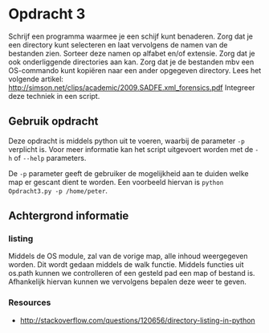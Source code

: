 # Opdracht 3

Schrijf een programma waarmee je een schijf kunt benaderen. Zorg dat je een directory kunt selecteren
en laat vervolgens de namen van de bestanden zien. Sorteer deze namen op alfabet en/of extensie. Zorg
dat je ook onderliggende directories aan kan. Zorg dat je de bestanden mbv een OS-commando kunt
kopiëren naar een ander opgegeven directory.
Lees het volgende artikel:
http://simson.net/clips/academic/2009.SADFE.xml_forensics.pdf
Integreer deze techniek in een script.

## Gebruik opdracht
Deze opdracht is middels python uit te voeren, waarbij de parameter ``-p`` verplicht is. Voor
meer informatie kan het script uitgevoert worden met de ``-h`` of ``--help`` parameters.

De ``-p`` parameter geeft de gebruiker de mogelijkheid aan te duiden welke map er
gescant dient te worden. Een voorbeeld hiervan is ``python Opdracht3.py -p /home/peter``.

## Achtergrond informatie

### listing
Middels de OS module, zal van de vorige map, alle inhoud weergegeven worden.
Dit wordt gedaan middels de walk functie. Middels functies uit os.path kunnen
we controlleren of een gesteld pad een map of bestand is. Afhankelijk hiervan
kunnen we vervolgens bepalen deze weer te geven.

### Resources
- http://stackoverflow.com/questions/120656/directory-listing-in-python